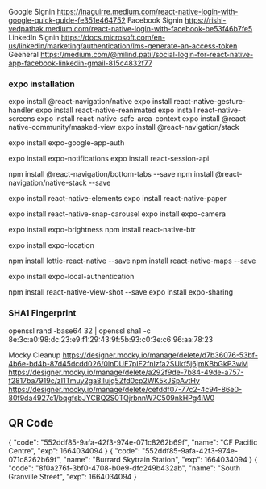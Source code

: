 
Google Signin   https://inaguirre.medium.com/react-native-login-with-google-quick-guide-fe351e464752
Facebook Signin https://rishi-vedpathak.medium.com/react-native-login-with-facebook-be53f46b7fe5
LinkedIn Signin https://docs.microsoft.com/en-us/linkedin/marketing/authentication/lms-generate-an-access-token
Geeneral        https://medium.com/@milind.patil/social-login-for-react-native-app-facebook-linkedin-gmail-815c4832f77

### expo installation
expo install @react-navigation/native 
expo install react-native-gesture-handler 
expo install react-native-reanimated 
expo install react-native-screens 
expo install react-native-safe-area-context 
expo install @react-native-community/masked-view 
expo install @react-navigation/stack

expo install expo-google-app-auth

expo install expo-notifications
expo install react-session-api

npm install @react-navigation/bottom-tabs --save
npm install @react-navigation/native-stack --save

expo install react-native-elements
expo install react-native-paper

expo install react-native-snap-carousel
expo install expo-camera
<!-- expo install expo-barcode-scanner -->
expo install expo-brightness
npm install react-native-btr

expo install expo-location

npm install lottie-react-native --save
npm install react-native-maps --save

expo install expo-local-authentication

npm install react-native-view-shot --save
expo install expo-sharing

### SHA1 Fingerprint
openssl rand -base64 32 | openssl sha1 -c
8e:3c:a0:98:dc:23:e9:f1:29:43:9f:5b:93:c0:3e:c6:96:aa:78:23

Mocky Cleanup
https://designer.mocky.io/manage/delete/d7b36076-53bf-4b6e-bd4b-87d45dcdd026/0lnDUE7pIF2fnlzfa2SUkf5j6jmKBbGkP3wM
https://designer.mocky.io/manage/delete/a292f9de-7b84-49de-a757-f2817ba7919c/zI1Tmuy2ga8lIujq5Zfd0cp2WK5kJSpAvtHy
https://designer.mocky.io/manage/delete/cefddf07-77c2-4c94-86e0-80f9da4927c1/bqgfsbJYCBQ2S0TQjrbnnW7C509nkHPg4iW0

## QR Code
{
    "code": "552ddf85-9afa-42f3-974e-071c8262b69f",
    "name": "CF Pacific Centre",
    "exp": 1664034094
}
{
    "code": "552ddf85-9afa-42f3-974e-071c8262b69f",
    "name": "Burrard Skytrain Station",
    "exp": 1664034094
}
{
    "code": "8f0a276f-3bf0-4708-b0e9-dfc249b432ab",
    "name": "South Granville Street",
    "exp": 1664034094
}